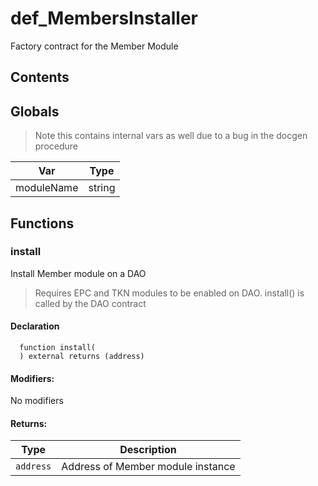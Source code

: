 # def_MembersInstaller


Factory contract for the Member Module


## Contents
<!-- START doctoc -->
<!-- END doctoc -->

## Globals

> Note this contains internal vars as well due to a bug in the docgen procedure

| Var | Type |
| --- | --- |
| moduleName | string |



## Functions

### install
Install Member module on a DAO 

> Requires EPC and TKN modules to be enabled on DAO. install() is called by the DAO contract

#### Declaration
```solidity
  function install(
  ) external returns (address)
```

#### Modifiers:
No modifiers


#### Returns:
| Type | Description |
| --- | --- |
|`address` | Address of Member module instance



